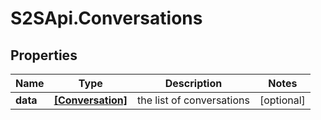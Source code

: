 # S2SApi.Conversations

## Properties
Name | Type | Description | Notes
------------ | ------------- | ------------- | -------------
**data** | [**[Conversation]**](Conversation.md) | the list of conversations | [optional] 


